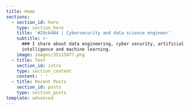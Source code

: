 ```yaml
---
title: Home
sections:
  - section_id: hero
    type: section_hero
    title: '#Z4ck404 | Cybersecurity and data science engineer'
    subtitle: >-
      ### I share about data engineering, cyber security, artificial
      intelligence and machine learning.
    image: images/35115877.png
  - title: Text
    section_id: intro
    type: section_content
    content: ' '
  - title: Recent Posts
    section_id: posts
    type: section_posts
template: advanced
---
```

